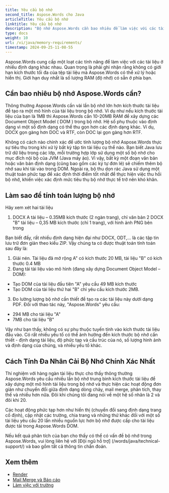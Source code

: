 ```yaml
---
title: Yêu cầu bộ nhớ
second_title: Aspose.Words cho Java
articleTitle: Yêu cầu bộ nhớ
linktitle: Yêu cầu bộ nhớ
description: "Bộ nhớ Aspose.Words cần bao nhiêu để làm việc với các tài liệu cho Java? Học những chi tiết."
type: docs
weight: 10
url: /vi/java/memory-requirements/
timestamp: 2024-09-25-11-08-55
---
```


Aspose.Words cung cấp một loạt các tính năng để làm việc với các tài liệu ở nhiều định dạng khác nhau. Quan trọng là phải ghi nhận rằng không có giới hạn kích thước tối đa của tệp tài liệu mà Aspose.Words có thể xử lý hoặc hiển thị. Giới hạn duy nhất là số lượng RAM (độ nhớ) có sẵn ở phía bạn.

## Cần bao nhiêu bộ nhớ Aspose.Words cần?

Thông thường Aspose.Words cần vài lần bộ nhớ lớn hơn kích thước tài liệu để tạo ra một mô hình của tài liệu trong bộ nhớ. Ví dụ như nếu kích thước tài liệu của bạn là 1MB thì Aspose.Words cần 10-20MB RAM để xây dựng các Document Object Model ( DOM ) trong bộ nhớ. Hệ số phụ thuộc vào định dạng vì một số định dạng có thể thu gọn hơn các định dạng khác. Ví dụ, DOCX gọn gàng hơn DOC và RTF, còn DOC lại gọn gàng hơn RTF.

Không có cách nào chính xác để ước tính lượng bộ nhớ Aspose.Words thực sự tiêu thụ trong khi xử lý bất kỳ tập tin tài liệu cụ thể nào. Bạn biết Java lưu trữ dữ liệu trong các lớp, mỗi trường hợp lớp sử dụng một số bộ nhớ cho mục đích nội bộ của JVM (Java máy ảo). Vì vậy, bất kỳ một đoạn văn bản hoặc văn bản định dạng (cũng bao gồm các ký tự đơn lẻ) sẽ chiếm thêm bộ nhớ sau khi tải vào trong DOM. Ngoài ra, bộ thu dọn rác Java sử dụng một thuật toán phức tạp để xác định thời điểm tốt nhất để thực hiện việc thu hồi bộ nhớ, khiến việc xác định mức tiêu thụ bộ nhớ thực tế trở nên khó khăn.

## Làm sao để tính toán lượng bộ nhớ

Hãy xem xét hai tài liệu

1. DOCX A tài liệu – 0.35MB kích thước (2 ngàn trang), chỉ văn bản
2 DOCX "B" tài liệu – 0,35 MB kích thước (chỉ 1 trang), với hình ảnh PNG bên trong

Bạn biết đấy, rất nhiều định dạng hiện đại như DOCX, ODT,... là các tập tin lưu trữ đơn giản theo kiểu ZIP. Vậy chúng ta có được thuật toán tính toán sau đây là:
1. Giải nén. Tài liệu đã mở rộng A" có kích thước 20 MB, tài liệu "B" có kích thước 0.4 MB
2. Đang tải tài liệu vào mô hình (đang xây dựng Document Object Model – DOM):
* Tạo DOM của tài liệu đầu tiên "A" yêu cầu 49 MB kích thước
* Tạo DOM của tài liệu thứ hai "B" chỉ yêu cầu kích thước 2MB.
3. Đo lường lượng bộ nhớ cần thiết để tạo ra các tài liệu này dưới dạng PDF. Đối với thao tác này, "Aspose.Words" yêu cầu:
  * 294 MB cho tài liệu "A"
  * 7MB cho tài liệu "B"

Vậy như bạn thấy, không có sự phụ thuộc tuyến tính vào kích thước tài liệu đầu vào. Có rất nhiều yếu tố có thể ảnh hưởng đến kích thước bộ nhớ cần thiết - định dạng tài liệu, độ phức tạp và cấu trúc của nó, số lượng hình ảnh và định dạng của chúng, và nhiều yếu tố khác.

## Cách Tính Đa Nhân Cải Bộ Nhớ Chính Xác Nhất

Thí nghiệm với hàng ngàn tài liệu thực cho thấy thông thường Aspose.Words yêu cầu nhiều lần bộ nhớ trung bình kích thước tài liệu để xây dựng một mô hình tài liệu trong bộ nhớ và thực hiện các hoạt động đơn giản như chuyển đổi giữa định dạng dòng chảy, mail merge, phân tích, thay thế và nhiều hơn nữa. Đôi khi chúng tôi đang nói về một hệ số nhân là 2 và đôi khi 20.

Các hoạt động phức tạp hơn như hiển thị (chuyển đổi sang định dạng trang cố định), cập nhật các trường, chia trang và những thứ khác đối với một số tài liệu yêu cầu 20 lần nhiều nguồn lực hơn bộ nhớ được cấp cho tài liệu được tải trong Aspose.Words DOM.

Nếu kết quả phân tích của bạn cho thấy có thể có vấn đề bộ nhớ trong Aspose.Words, vui lòng liên hệ với [Đội ngũ hỗ trợ] (/words/java/technical-support/) và bao gồm tất cả thông tin chẩn đoán.

## Xem thêm

* [Render](/words/java/rendering/)
* [Mail Merge và Báo cáo](/words/java/mail-merge-and-reporting/)
* [Làm việc với trường](/words/java/working-with-fields/)
